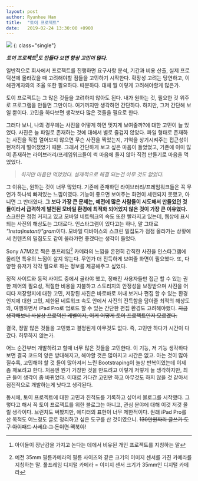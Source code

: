 ```yaml
---
layout: post
author: Ryunhee Han
title:  "토이 프로젝트"
date:   2019-02-24 13:30:00 +0900
---
```

![](https://drive.google.com/uc?id=1Ab8-23JwPFsyHtDuQ9DTQx5RlwGgOfwW)
{: class="single"}

***토이 프로젝트[^1]도 만들다 보면 항상 고민이 많다.***

일반적으로 회사에서 프로젝트를 진행하면 요구사항 분석, 기간과 비용 산출, 실제 프로덕션에 올라갔을 때 고려해야할 점들을 고민하기 시작한다. 확장성 고려는 당연하고, 이해관계자와의 조율 또한 필요하다. 따분하다. 대체 뭘 이렇게 고려해야할게 많은가. 

토이 프로젝트는 그 많은 것들을 고려하지 않아도 된다. 내가 원하는 것, 필요한 것 위주로 프로그램을 만들면 그만이다. 여기까지만 생각하면 간단하다. 하지만, 그저 간단해 보일 뿐이다. 고민을 하다보면 생각보다 많은 것들을 필요로 한다.

그러다 보니, 나의 경우에는 사진을 어떻게 하면 멋지게 보여줄까?에 대한 고민이 늘 있었다. 사진은 늘 파일로 존재하는 것에 대해서 별로 즐겁지 않았다. 파일 형태로 존재하는 사진을 직접 열어보지 않으면 무슨 사진을 찍었는지, 기억을 상기시켜주는 접근성이 현저하게 떨어졌었기 때문. 그래서 간단하게 보고 싶은 마음이 들었었고, 기존에 이미 많이 존재하는 라이브러리/프레임워크들이 썩 마음에 들지 않아 직접 만들기로 마음을 먹었었다. 

> *하지만 마음만 먹었었다. 실제적으로 해결 되는건 아무 것도 없었다.*

그 이유는, 원하는 것이 너무 많았다. 기존에 존재하던 라이브러리/프레임워크들은 꼭 무언가 하나씩 빠져있는 느낌이였다. 기능이 좋으면 보여주는 화면이 세련되지 못했고, 아니면 그 반대였다. **그 보다 가장 큰 문제는, 예전에 많은 사람들이 시도해서 만들었던 것들이라서 급격하게 발전된 모바일 환경에 최적화 되어있지 않은 것이 가장 큰 이유였다.** 스크린은 점점 커지고 있고 모바일 네트워크의 속도 또한 빨라지고 있는데, 웹상에 표시되는 사진의 해상도는 그대로다. 인스타그램이 있다고는 하나, 말 그대로 *"Insta(instant)"gram*이다. 모바일 디바이스의 스크린 밀집도가 점점 올라가는 상황에서 컨텐츠의 밀집도도 같이 올라가면 좋겠다는 생각이 들었다.

Sony A7M2로 찍은 풀프레임[^2] 카메라의 느낌을 온전히 간직한 사진을 인스타그램에 올리면 특유의 느낌이 살지 않는다. 무언가 더 진득하게 보여줄 화면이 필요했다. 또, 다양한 유저가 각각 필요로 하는 정보를 제공해주고 싶었다.

정적 사이트와 동적 사이트 중에서 골라야 했고, 정해진 사용자들만 접근 할 수 있는 권한 제어의 필요성, 적절한 비용을 지불하고 스토리지의 안정성을 보장받으며 사진을 어디다 저장할지에 대한 고민, 저장된 사진은 바로바로 꺼내 보거나 편집 할 수 있는 환경인지에 대한 고민, 제한된 네트워크 속도 안에서 사진의 진득함을 담아줄 최적의 해상도와, 여행하면서 iPad Pro로 업로드 할 수 있는 간단한 편집 환경도 고려해야했다. ~~지금 생각해보니 사실상 프로덕션 레벨이지, 이게 어떻게 토이 프로젝트인지 모르겠다.~~

결국, 정말 많은 것들을 고민했고 결정된게 아무것도 없다. 즉, 고민만 하다가 시간이 다 갔다. 허무하지 않는가. 

어느 순간부터 개발하려고 할때 너무 많은 것들을 고민한다. 이 기능, 저 기능 생각하다보면 결국 코드의 양은 방대해지고, 해야할 것은 많아지고 시간은 없고. 아는 것이 많아 질수록, 고민해야 할 것 들이 많아져서 느린 Bootstraping이 늘상 반복이였는데 이제 좀 깨보려고 한다. 처음엔 뭔가 거창한 것을 만드려고 이렇게 저렇게 늘 생각하지만, 최근 들어 생각이 좀 바뀌었다. 이대로 가다간 고민만 하고 아무것도 하지 않을 것 같아서 점진적으로 개발하는게 낫다고 생각된다.

동시에, 토이 프로젝트에 대한 고민과 진척도를 기록하고 싶어서 블로그를 시작했다. 그렇다고 해서 꼭 토이 프로젝트를 위한 블로그는 아니고, 관심 분야에 대해 이것 저것 올릴 생각이다. 브런치도 써봤지만, 에디터의 표현이 너무 제한적이다. 원래 iPad Pro를 산 목적도 어느정도 글로 정리하고 싶은 도구를 산 것이였으니. ~~130만원짜리 글쓰기 도구 아이패드 사세요 그 돈이면 맥북이!~~

[^1]: 아이들이 장난감을 가지고 논다는 데에서 비유된 개인 프로젝트를 지칭하는 말
[^2]: 예전 35mm 필름카메라의 필름 사이즈와 같은 크기의 이미지 센서를 가진 카메라를 지칭하는 말. 풀프레임 디지털 카메라 = 이미지 센서 크기가 35mm인 디지털 카메라